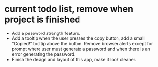 # current todo list, remove when project is finished

- Add a password strength feature.
- Add a tooltip when the user presses the copy button, add a small "Copied!" tooltip above the button. Remove browser alerts except for prompt where user must generate a password and when there is an error generating the password.
- Finish the design and layout of this app, make it look cleaner.